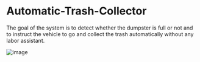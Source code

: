 # Automatic-Trash-Collector

The goal of the system is to detect whether the dumpster is full or not and to instruct the vehicle to go and collect the trash automatically without any labor assistant.

![image](https://user-images.githubusercontent.com/84267149/181085530-15d556d6-0e98-4009-a982-ddc4a92c0d2d.png)
